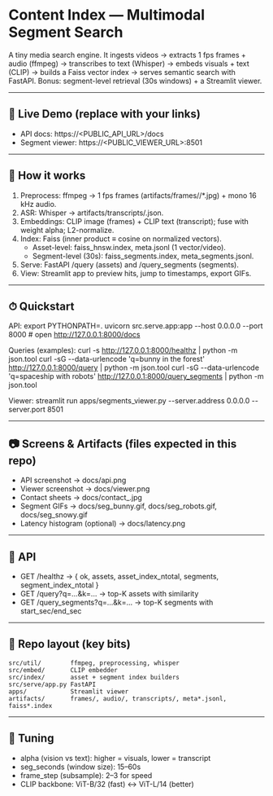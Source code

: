 # Content Index — Multimodal Segment Search

A tiny media search engine. It ingests videos → extracts 1 fps frames + audio (ffmpeg) → transcribes to text (Whisper) → embeds visuals + text (CLIP) → builds a Faiss vector index → serves semantic search with FastAPI. Bonus: segment-level retrieval (30s windows) + a Streamlit viewer.

---

## 🚀 Live Demo (replace with your links)
- API docs: https://\<PUBLIC_API_URL\>/docs
- Segment viewer: https://\<PUBLIC_VIEWER_URL\>:8501

---

## 🧭 How it works
1. Preprocess: ffmpeg → 1 fps frames (artifacts/frames/<asset>/*.jpg) + mono 16 kHz audio.
2. ASR: Whisper → artifacts/transcripts/<asset>.json.
3. Embeddings: CLIP image (frames) + CLIP text (transcript); fuse with weight alpha; L2-normalize.
4. Index: Faiss (inner product ≡ cosine on normalized vectors).
   - Asset-level: faiss_hnsw.index, meta.jsonl (1 vector/video).
   - Segment-level (30s): faiss_segments.index, meta_segments.jsonl.
5. Serve: FastAPI /query (assets) and /query_segments (segments).
6. View: Streamlit app to preview hits, jump to timestamps, export GIFs.

---

## ⏱ Quickstart

API:
    export PYTHONPATH=.
    uvicorn src.serve.app:app --host 0.0.0.0 --port 8000
    # open http://127.0.0.1:8000/docs

Queries (examples):
    curl -s http://127.0.0.1:8000/healthz | python -m json.tool
    curl -sG --data-urlencode 'q=bunny in the forest' http://127.0.0.1:8000/query | python -m json.tool
    curl -sG --data-urlencode 'q=spaceship with robots' http://127.0.0.1:8000/query_segments | python -m json.tool

Viewer:
    streamlit run apps/segments_viewer.py --server.address 0.0.0.0 --server.port 8501

---

## 📷 Screens & Artifacts (files expected in this repo)
- API screenshot → docs/api.png
- Viewer screenshot → docs/viewer.png
- Contact sheets → docs/contact_<asset>.jpg
- Segment GIFs → docs/seg_bunny.gif, docs/seg_robots.gif, docs/seg_snowy.gif
- Latency histogram (optional) → docs/latency.png

---

## 🧾 API
- GET /healthz  → { ok, assets, asset_index_ntotal, segments, segment_index_ntotal }
- GET /query?q=...&k=...  → top-K assets with similarity
- GET /query_segments?q=...&k=...  → top-K segments with start_sec/end_sec

---

## 🧱 Repo layout (key bits)
    src/util/        ffmpeg, preprocessing, whisper
    src/embed/       CLIP embedder
    src/index/       asset + segment index builders
    src/serve/app.py FastAPI
    apps/            Streamlit viewer
    artifacts/       frames/, audio/, transcripts/, meta*.jsonl, faiss*.index

---

## 🔧 Tuning
- alpha (vision vs text): higher = visuals, lower = transcript
- seg_seconds (window size): 15–60s
- frame_step (subsample): 2–3 for speed
- CLIP backbone: ViT-B/32 (fast) ↔ ViT-L/14 (better)
